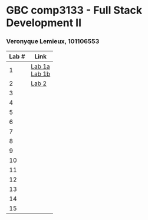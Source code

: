 # GBC comp3133 - Full Stack Development II 
### Veronyque Lemieux, 101106553

Lab # | Link 
--- | ---
1 | [Lab 1a](./week-01/lab_01a.js) <br> [Lab 1b](./week-01/lab_01b.js)
2 | [Lab 2](./week-02)
3 |
4 |
5 |
6 |
7 |
8 |
9 |
10 |
11 | 
12 | 
13 |
14 |
15 |

